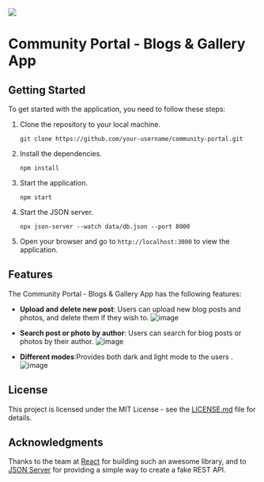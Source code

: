 
<img src="https://readme-typing-svg.herokuapp.com?font=Architects+Daughter&color=22EBF7&size=25&center=false&lines=Welcome+to+Our+Community+Portal."/>


# Community Portal - Blogs & Gallery App



## Getting Started

To get started with the application, you need to follow these steps:

1. Clone the repository to your local machine.

   ```
   git clone https://github.com/your-username/community-portal.git
   ```

2. Install the dependencies.

   ```
   npm install
   ```

3. Start the application.

   ```
   npm start
   ```

4. Start the JSON server.

   ```
   npx json-server --watch data/db.json --port 8000
   ```

5. Open your browser and go to `http://localhost:3000` to view the application.

## Features

The Community Portal - Blogs & Gallery App has the following features:

- **Upload and delete new post**: Users can upload new blog posts and photos, and delete them if they wish to.
![image](https://github.com/Palak807/Community-Portal/assets/88302656/1397024d-2aed-40fb-8b92-e7ef5c2d27b2)

- **Search post or photo by author**: Users can search for blog posts or photos by their author.
![image](https://github.com/Palak807/Community-Portal/assets/88302656/7dd0d3d9-7df7-4521-afbd-f6433983b2f6)

- **Different modes**:Provides both dark and light mode to the users .
![image](https://github.com/Palak807/Community-Portal/assets/88302656/5cc53309-7588-4ea4-84fd-ab2a3a1cd706)


## License

This project is licensed under the MIT License - see the [LICENSE.md](https://github.com/your-username/community-portal/blob/main/LICENSE.md) file for details.

## Acknowledgments

Thanks to the team at [React](https://reactjs.org/) for building such an awesome library, and to [JSON Server](https://github.com/typicode/json-server) for providing a simple way to create a fake REST API.
